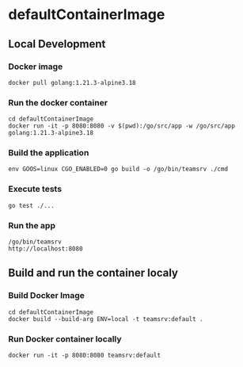 # defaultContainerImage

## Local Development

### Docker image

    docker pull golang:1.21.3-alpine3.18

### Run the docker container

    cd defaultContainerImage
    docker run -it -p 8080:8080 -v $(pwd):/go/src/app -w /go/src/app golang:1.21.3-alpine3.18

### Build the application

    env GOOS=linux CGO_ENABLED=0 go build -o /go/bin/teamsrv ./cmd

### Execute tests

    go test ./...

### Run the app

    /go/bin/teamsrv
    http://localhost:8080

## Build and run the container localy

### Build Docker Image

    cd defaultContainerImage
    docker build --build-arg ENV=local -t teamsrv:default .
    
### Run Docker container locally

    docker run -it -p 8080:8080 teamsrv:default
